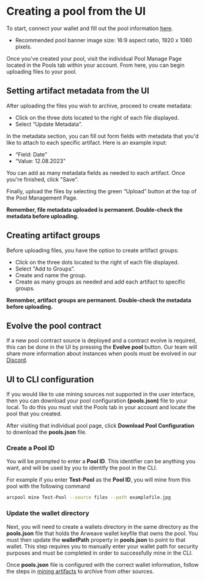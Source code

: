 # Creating a pool from the UI

To start, connect your wallet and fill out the pool information [here](https://alex.arweave.dev/#/pools/create).

- Recommended pool banner image size: 16:9 aspect ratio, 1920 x 1080 pixels.

Once you've created your pool, visit the individual Pool Manage Page located in the Pools tab within your account. From here, you can begin uploading files to your pool.

## Setting artifact metadata from the UI

After uploading the files you wish to archive, proceed to create metadata:

- Click on the three dots located to the right of each file displayed.
- Select “Update Metadata”.

In the metadata section, you can fill out form fields with metadata that you'd like to attach to each specific artifact. Here is an example input:

- “Field: Date”
- “Value: 12.08.2023”

You can add as many metadata fields as needed to each artifact. Once you're finished, click "Save".

Finally, upload the files by selecting the green “Upload” button at the top of the Pool Management Page.

**Remember, file metadata uploaded is permanent. Double-check the metadata before uploading.**

## Creating artifact groups

Before uploading files, you have the option to create artifact groups:

- Click on the three dots located to the right of each file displayed.
- Select "Add to Groups”.
- Create and name the group.
- Create as many groups as needed and add each artifact to specific groups.

**Remember, artifact groups are permanent. Double-check the metadata before uploading.**

## Evolve the pool contract

If a new pool contract source is deployed and a contract evolve is required, this can be done in the UI by pressing the **Evolve pool** button. Our team will share more information about instances when pools must be evolved in our [Discord](https://t.co/TTwBLhZcBs).

## UI to CLI configuration

If you would like to use mining sources not supported in the user interface, then you can download your pool configuration **(pools.json)** file to your local. To do this you must visit the Pools tab in your account and locate the pool that you created.

After visiting that individual pool page, click **Download Pool Configuration** to download the **pools.json** file.

### Create a Pool ID

You will be prompted to enter a **Pool ID**. This identifier can be anything you want, and will be used by you to identify the pool in the CLI.

For example if you enter **Test-Pool** as the **Pool ID**, you will mine from this pool with the following command

```sh
arcpool mine Test-Pool --source files --path examplefile.jpg
```

### Update the wallet directory

Next, you will need to create a wallets directory in the same directory as the **pools.json** file that holds the Arweave wallet keyfile that owns the pool. You must then update the **walletPath** property in **pools.json** to point to that wallet. This step requires you to manually enter your wallet path for security purposes and must be completed in order to successfully mine in the CLI.

Once **pools.json** file is configured with the correct wallet information, follow the steps in [mining artifacts](https://alex.arweave.dev/#/docs/creating-a-pool/mining-artifacts) to archive from other sources.
